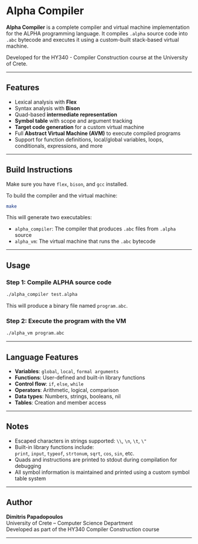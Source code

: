 # Alpha Compiler

**Alpha Compiler** is a complete compiler and virtual machine implementation for the ALPHA programming language. It compiles `.alpha` source code into `.abc` bytecode and executes it using a custom-built stack-based virtual machine.

Developed for the HY340 - Compiler Construction course at the University of Crete.

---

##  Features

- Lexical analysis with **Flex**
- Syntax analysis with **Bison**
- Quad-based **intermediate representation**
- **Symbol table** with scope and argument tracking
- **Target code generation** for a custom virtual machine
- Full **Abstract Virtual Machine (AVM)** to execute compiled programs
- Support for function definitions, local/global variables, loops, conditionals, expressions, and more

---

##  Build Instructions

Make sure you have `flex`, `bison`, and `gcc` installed.

To build the compiler and the virtual machine:

```bash
make
```

This will generate two executables:

- `alpha_compiler`: The compiler that produces `.abc` files from `.alpha` source  
- `alpha_vm`: The virtual machine that runs the `.abc` bytecode

---

##  Usage

### Step 1: Compile ALPHA source code

```bash
./alpha_compiler test.alpha
```

This will produce a binary file named `program.abc`.

### Step 2: Execute the program with the VM

```bash
./alpha_vm program.abc
```

---

##  Language Features

- **Variables**: `global`, `local`, `formal arguments`
- **Functions**: User-defined and built-in library functions
- **Control flow**: `if`, `else`, `while`
- **Operators**: Arithmetic, logical, comparison
- **Data types**: Numbers, strings, booleans, nil
- **Tables**: Creation and member access

---

## Notes

- Escaped characters in strings supported: `\\`, `\n`, `\t`, `\"`
- Built-in library functions include:  
  `print`, `input`, `typeof`, `strtonum`, `sqrt`, `cos`, `sin`, etc.
- Quads and instructions are printed to stdout during compilation for debugging
- All symbol information is maintained and printed using a custom symbol table system

---


##  Author

**Dimitris Papadopoulos**  
University of Crete – Computer Science Department  
Developed as part of the HY340 Compiler Construction course

---

